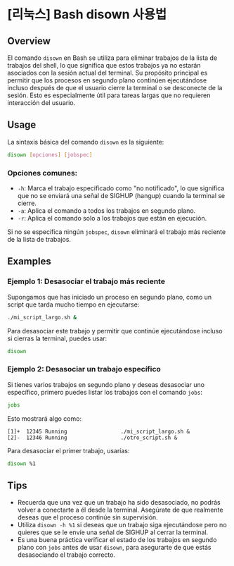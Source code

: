 # [리눅스] Bash disown 사용법

## Overview
El comando `disown` en Bash se utiliza para eliminar trabajos de la lista de trabajos del shell, lo que significa que estos trabajos ya no estarán asociados con la sesión actual del terminal. Su propósito principal es permitir que los procesos en segundo plano continúen ejecutándose incluso después de que el usuario cierre la terminal o se desconecte de la sesión. Esto es especialmente útil para tareas largas que no requieren interacción del usuario.

## Usage
La sintaxis básica del comando `disown` es la siguiente:

```bash
disown [opciones] [jobspec]
```

### Opciones comunes:
- `-h`: Marca el trabajo especificado como "no notificado", lo que significa que no se enviará una señal de SIGHUP (hangup) cuando la terminal se cierre.
- `-a`: Aplica el comando a todos los trabajos en segundo plano.
- `-r`: Aplica el comando solo a los trabajos que están en ejecución.

Si no se especifica ningún `jobspec`, `disown` eliminará el trabajo más reciente de la lista de trabajos.

## Examples
### Ejemplo 1: Desasociar el trabajo más reciente
Supongamos que has iniciado un proceso en segundo plano, como un script que tarda mucho tiempo en ejecutarse:

```bash
./mi_script_largo.sh &
```

Para desasociar este trabajo y permitir que continúe ejecutándose incluso si cierras la terminal, puedes usar:

```bash
disown
```

### Ejemplo 2: Desasociar un trabajo específico
Si tienes varios trabajos en segundo plano y deseas desasociar uno específico, primero puedes listar los trabajos con el comando `jobs`:

```bash
jobs
```

Esto mostrará algo como:

```
[1]+  12345 Running                 ./mi_script_largo.sh &
[2]-  12346 Running                 ./otro_script.sh &
```

Para desasociar el primer trabajo, usarías:

```bash
disown %1
```

## Tips
- Recuerda que una vez que un trabajo ha sido desasociado, no podrás volver a conectarte a él desde la terminal. Asegúrate de que realmente deseas que el proceso continúe sin supervisión.
- Utiliza `disown -h %1` si deseas que un trabajo siga ejecutándose pero no quieres que se le envíe una señal de SIGHUP al cerrar la terminal.
- Es una buena práctica verificar el estado de los trabajos en segundo plano con `jobs` antes de usar `disown`, para asegurarte de que estás desasociando el trabajo correcto.